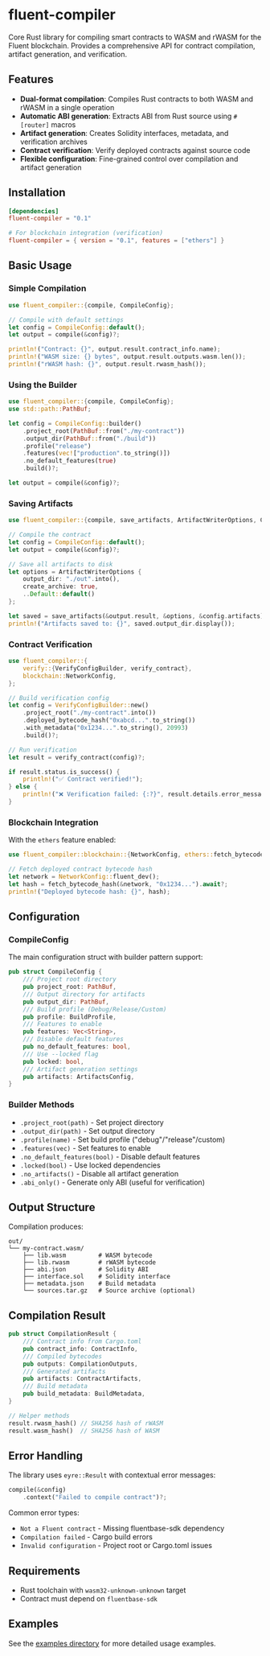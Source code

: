 # fluent-compiler

Core Rust library for compiling smart contracts to WASM and rWASM for the Fluent blockchain. Provides a comprehensive API for contract compilation, artifact generation, and verification.

## Features

- **Dual-format compilation**: Compiles Rust contracts to both WASM and rWASM in a single operation
- **Automatic ABI generation**: Extracts ABI from Rust source using `#[router]` macros
- **Artifact generation**: Creates Solidity interfaces, metadata, and verification archives
- **Contract verification**: Verify deployed contracts against source code
- **Flexible configuration**: Fine-grained control over compilation and artifact generation

## Installation

```toml
[dependencies]
fluent-compiler = "0.1"

# For blockchain integration (verification)
fluent-compiler = { version = "0.1", features = ["ethers"] }
```

## Basic Usage

### Simple Compilation

```rust
use fluent_compiler::{compile, CompileConfig};

// Compile with default settings
let config = CompileConfig::default();
let output = compile(&config)?;

println!("Contract: {}", output.result.contract_info.name);
println!("WASM size: {} bytes", output.result.outputs.wasm.len());
println!("rWASM hash: {}", output.result.rwasm_hash());
```

### Using the Builder

```rust
use fluent_compiler::{compile, CompileConfig};
use std::path::PathBuf;

let config = CompileConfig::builder()
    .project_root(PathBuf::from("./my-contract"))
    .output_dir(PathBuf::from("./build"))
    .profile("release")
    .features(vec!["production".to_string()])
    .no_default_features(true)
    .build()?;

let output = compile(&config)?;
```

### Saving Artifacts

```rust
use fluent_compiler::{compile, save_artifacts, ArtifactWriterOptions, CompileConfig};

// Compile the contract
let config = CompileConfig::default();
let output = compile(&config)?;

// Save all artifacts to disk
let options = ArtifactWriterOptions {
    output_dir: "./out".into(),
    create_archive: true,
    ..Default::default()
};

let saved = save_artifacts(&output.result, &options, &config.artifacts)?;
println!("Artifacts saved to: {}", saved.output_dir.display());
```

### Contract Verification

```rust
use fluent_compiler::{
    verify::{VerifyConfigBuilder, verify_contract},
    blockchain::NetworkConfig,
};

// Build verification config
let config = VerifyConfigBuilder::new()
    .project_root("./my-contract".into())
    .deployed_bytecode_hash("0xabcd...".to_string())
    .with_metadata("0x1234...".to_string(), 20993)
    .build()?;

// Run verification
let result = verify_contract(config)?;

if result.status.is_success() {
    println!("✅ Contract verified!");
} else {
    println!("❌ Verification failed: {:?}", result.details.error_message);
}
```

### Blockchain Integration

With the `ethers` feature enabled:

```rust
use fluent_compiler::blockchain::{NetworkConfig, ethers::fetch_bytecode_hash};

// Fetch deployed contract bytecode hash
let network = NetworkConfig::fluent_dev();
let hash = fetch_bytecode_hash(&network, "0x1234...").await?;
println!("Deployed bytecode hash: {}", hash);
```

## Configuration

### CompileConfig

The main configuration struct with builder pattern support:

```rust
pub struct CompileConfig {
    /// Project root directory
    pub project_root: PathBuf,
    /// Output directory for artifacts
    pub output_dir: PathBuf,
    /// Build profile (Debug/Release/Custom)
    pub profile: BuildProfile,
    /// Features to enable
    pub features: Vec<String>,
    /// Disable default features
    pub no_default_features: bool,
    /// Use --locked flag
    pub locked: bool,
    /// Artifact generation settings
    pub artifacts: ArtifactsConfig,
}
```

### Builder Methods

- `.project_root(path)` - Set project directory
- `.output_dir(path)` - Set output directory
- `.profile(name)` - Set build profile ("debug"/"release"/custom)
- `.features(vec)` - Set features to enable
- `.no_default_features(bool)` - Disable default features
- `.locked(bool)` - Use locked dependencies
- `.no_artifacts()` - Disable all artifact generation
- `.abi_only()` - Generate only ABI (useful for verification)

## Output Structure

Compilation produces:

```
out/
└── my-contract.wasm/
    ├── lib.wasm         # WASM bytecode
    ├── lib.rwasm        # rWASM bytecode  
    ├── abi.json         # Solidity ABI
    ├── interface.sol    # Solidity interface
    ├── metadata.json    # Build metadata
    └── sources.tar.gz   # Source archive (optional)
```

## Compilation Result

```rust
pub struct CompilationResult {
    /// Contract info from Cargo.toml
    pub contract_info: ContractInfo,
    /// Compiled bytecodes
    pub outputs: CompilationOutputs,
    /// Generated artifacts
    pub artifacts: ContractArtifacts,
    /// Build metadata
    pub build_metadata: BuildMetadata,
}

// Helper methods
result.rwasm_hash() // SHA256 hash of rWASM
result.wasm_hash()  // SHA256 hash of WASM
```

## Error Handling

The library uses `eyre::Result` with contextual error messages:

```rust
compile(&config)
    .context("Failed to compile contract")?;
```

Common error types:

- `Not a Fluent contract` - Missing fluentbase-sdk dependency
- `Compilation failed` - Cargo build errors
- `Invalid configuration` - Project root or Cargo.toml issues

## Requirements

- Rust toolchain with `wasm32-unknown-unknown` target
- Contract must depend on `fluentbase-sdk`

## Examples

See the [examples directory](examples/) for more detailed usage examples.

